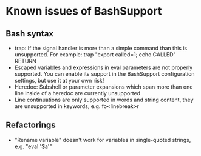 # Known issues of BashSupport

## Bash syntax
- trap: If the signal handler is more than a simple command than this is unsupported. For example: trap "export called=1; echo CALLED" RETURN
- Escaped variables and expressions in eval parameters are not properly supported. You can enable its support in the BashSupport configuration settings, but use it at your own risk!
- Heredoc: Subshell or parameter expansions which span more than one line inside of a heredoc are currently unsupported 
- Line continuations are only supported in words and string content, they are unsupported in keywords, e.g. fo\<linebreak>r

## Refactorings
- "Rename variable" doesn't work for variables in single-quoted strings, e.g. "eval '$a'"